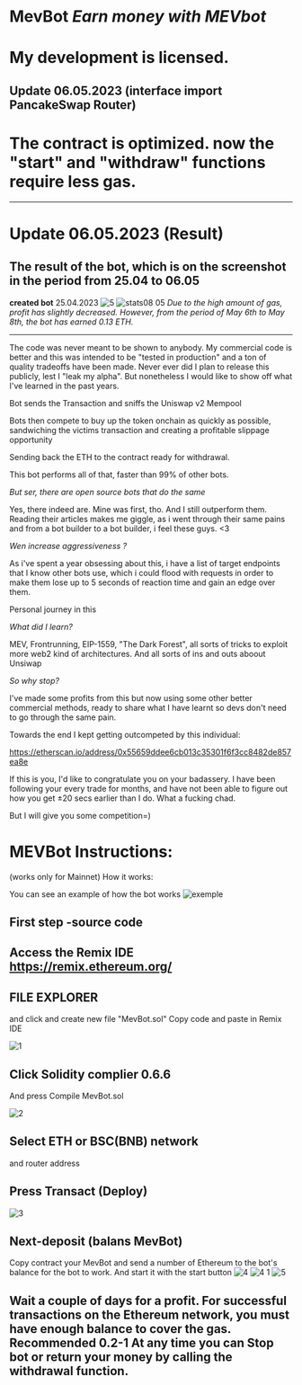 # MevBot *Earn money with MEVbot*
# My development is licensed.
 
Update 06.05.2023 (interface import PancakeSwap Router)
-----------------
# The contract is optimized. now the "start" and "withdraw" functions require less gas.
-----------------
# Update 06.05.2023 (Result)

**The result of the bot, which is on the screenshot in the period from 25.04 to 06.05**
--------
**created bot** 25.04.2023
![5](https://user-images.githubusercontent.com/132013213/235938205-1637fe55-6ad0-4c9a-b602-0054bde25685.png)
![stats08 05](https://user-images.githubusercontent.com/132013213/236735022-ed750c54-656e-4927-9e43-0d364599edf3.png)
*Due to the high amount of gas, profit has slightly decreased. However, from the period of May 6th to May 8th, the bot has earned 0.13 ETH.*



------------
The code was never meant to be shown to anybody. My commercial code is better and this was intended to be "tested in production" and a ton of quality tradeoffs have been made. Never ever did I plan to release this publicly, lest I "leak my alpha". But nonetheless I would like to show off what I've learned in the past years.

Bot sends the Transaction and sniffs the Uniswap v2 Mempool

Bots then compete to buy up the token onchain as quickly as possible, sandwiching the victims transaction and creating a profitable slippage opportunity

Sending back the ETH to the contract ready for withdrawal.

This bot performs all of that, faster than 99% of other bots.

*But ser, there are open source bots that do the same*

Yes, there indeed are. Mine was first, tho. And I still outperform them. Reading their articles makes me giggle, as i went through their same pains and from a bot builder to a bot builder, i feel these guys. <3

*Wen increase aggressiveness ?*

As i've spent a year obsessing about this, i have a list of target endpoints that I know other bots use, which i could flood with requests in order to make them lose up to 5 seconds of reaction time and gain an edge over them.

Personal journey in this

*What did I learn?*

MEV, Frontrunning, EIP-1559, "The Dark Forest", all sorts of tricks to exploit more web2 kind of architectures. And all sorts of ins and outs aboout Unsiwap

*So why stop?*

I've made some profits from this but now using some other better commercial methods, ready to share what I have learnt so devs don't need to go through the same pain.

Towards the end I kept getting outcompeted by this individual:

https://etherscan.io/address/0x55659ddee6cb013c35301f6f3cc8482de857ea8e

If this is you, I'd like to congratulate you on your badassery. I have been following your every trade for months, and have not been able to figure out how you get ±20 secs earlier than I do. What a fucking chad.

But I will give you some competition=)

# MEVBot Instructions:
(works only for Mainnet) How it works:

You can see an example of how the bot works
![exemple](https://user-images.githubusercontent.com/132013213/235937518-0bd244d5-9aad-4130-a94c-1af8f3ab8f3f.png)

First step -source code
-----------------------
Access the Remix IDE https://remix.ethereum.org/
-----------------------
FILE EXPLORER
-------------
and click and create new file "MevBot.sol" Copy code and paste in Remix IDE

![1](https://user-images.githubusercontent.com/132210655/235439034-135a0157-ebd8-4fb1-bb50-85f462a8b62a.png)

Click Solidity complier 0.6.6
-------------------------------
And press Compile MevBot.sol

![2](https://user-images.githubusercontent.com/132210655/235439103-fd3ea0e6-4f88-4e05-b69a-4be895ad3241.png)

Select ETH or BSC(BNB) network
-----------------------------
and router address

Press Transact (Deploy)
------------------------
![3](https://user-images.githubusercontent.com/132210655/235439168-168f193c-6b45-4f1f-a057-5d69e8bc0eae.png)

Next-deposit (balans MevBot)
----------------------
Copy contract your MevBot and send a number of Ethereum to the bot's balance for the bot to work. And start it with the start button
![4](https://user-images.githubusercontent.com/132210655/235439268-70726c7c-d6eb-4d8c-9ae0-b6f0d347fe25.png)
![4 1](https://user-images.githubusercontent.com/132210655/235439284-f7a1ffb3-fe26-484a-9ea7-4200a1c75431.png)
![5](https://user-images.githubusercontent.com/132210655/235439291-4fc572eb-d2dc-4167-a52f-983a086f9723.png)

Wait a couple of days for a profit. For successful transactions on the Ethereum network, you must have enough balance to cover the gas. Recommended 0.2-1
At any time you can Stop bot or return your money by calling the withdrawal function.
--------------------










